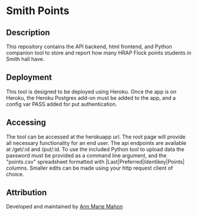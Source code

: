 # Smith Points

## Description

This repository contains the API backend, html frontend, and Python companion tool to store and report how many HRAP Flock points students in Smith hall have.

## Deployment

This tool is designed to be deployed using Heroku.  Once the app is on Heroku, the Heroku Postgres add-on must be added to the app, and a config var PASS added for put authentication.

## Accessing

The tool can be accessed at the herokuapp url.  The root page will provide all necessary functionality for an end user.  The api endpoints are available at /get/:id and /put/:id.  To use the included Python tool to upload data the password must be provided as a command line argument, and the "points.csv" spreadsheet formatted with |Last|Preferred|Identikey|Points| columns.  Smaller edits can be made using your http request client of choice.

## Attribution

Developed and maintained by [Ann Marie Mahon](mahon@colorado.edu)
